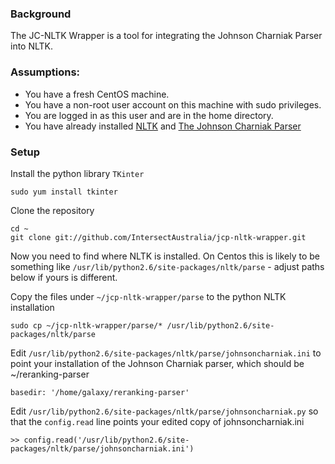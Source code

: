 ### Background

The JC-NLTK Wrapper is a tool for integrating the Johnson Charniak Parser into NLTK.

### Assumptions:
* You have a fresh CentOS machine. 
* You have a non-root user account on this machine with sudo privileges. 
* You are logged in as this user and are in the home directory.
* You have already installed [NLTK](NLTK.md) and [The Johnson Charniak Parser](JCParser.md)


### Setup

Install the python library `TKinter`

    sudo yum install tkinter

Clone the repository

    cd ~
    git clone git://github.com/IntersectAustralia/jcp-nltk-wrapper.git
    
Now you need to find where NLTK is installed. On Centos this is likely to be something like `/usr/lib/python2.6/site-packages/nltk/parse` - adjust paths below if yours is different.    

Copy the files under `~/jcp-nltk-wrapper/parse` to the python NLTK installation

    sudo cp ~/jcp-nltk-wrapper/parse/* /usr/lib/python2.6/site-packages/nltk/parse
    
Edit `/usr/lib/python2.6/site-packages/nltk/parse/johnsoncharniak.ini` to point your installation of the Johnson Charniak parser, which should be ~/reranking-parser

    basedir: '/home/galaxy/reranking-parser'
    
Edit `/usr/lib/python2.6/site-packages/nltk/parse/johnsoncharniak.py` so that the `config.read` line points your edited copy of johnsoncharniak.ini

    >> config.read('/usr/lib/python2.6/site-packages/nltk/parse/johnsoncharniak.ini')

